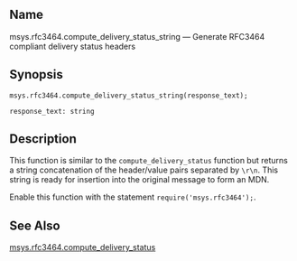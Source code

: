 <a name="lua.ref.msys.rfc3464.compute_delivery_status_string"></a>
## Name

msys.rfc3464.compute_delivery_status_string — Generate RFC3464 compliant delivery status headers

<a name="idp18381248"></a>
## Synopsis

`msys.rfc3464.compute_delivery_status_string(response_text);`

`response_text: string`<a name="idp18384256"></a>
## Description

This function is similar to the `compute_delivery_status` function but returns a string concatenation of the header/value pairs separated by `\r\n`. This string is ready for insertion into the original message to form an MDN.

Enable this function with the statement `require('msys.rfc3464');`.

<a name="idp18388096"></a>
## See Also

[msys.rfc3464.compute_delivery_status](lua.ref.msys.rfc3464.compute_delivery_status "msys.rfc3464.compute_delivery_status")
